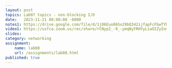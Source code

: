 ```yaml
---
layout: post
topics: Lab07 topics - non-blocking I/O
date:   2023-11-21 08:00:00 -0800
notes1: https://drive.google.com/file/d/1jO6Euo86Sx29bQ342ijfapFcFbwTYhjW/view?usp=share_link
video1: https://usfca.zoom.us/rec/share/rCNyp2_-9_-ymqNyFRHYyLiaOIZyInmK4QfEyuoUpgL8iM2d-fHDSnWaSrWAYloS.3NZlI74NgVKmSij6
slides: 
category: networking
assignment:
    name: lab08
    url: /assignments/lab08.html
published: true
---
```

